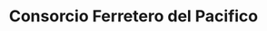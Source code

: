 ---
title: "Consorcio Ferretero del Pacifico"
url: /villa-de-alvarez/consorcio-ferretero-del-pacifico/
shop: comercio
---